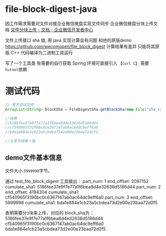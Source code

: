 # file-block-digest-java

 因工作需求需要对文件对接企业微信微盘实现文件同步
企业微信微盘分块上传文档 [文件分块上传 - 文档 - 企业微信开发者中心](https://developer.work.weixin.qq.com/document/path/98004)

文件上传接口 sha 值, 用 java 实现计算会有问题 和他的原版demo https://github.com/wecomopen/file_block_digest 计算结果有差异
只能将其原版 C++ 代码编译为二进制工具运行

写了一个工具类 有需要的自行获取
Spring 环境可直接引入 `【curl C】`
需要`hutool`依赖



# 测试代码

```java
// 官方测试文件
ArrayList<String> blockSha = FileDigestSha.getBlockSha(new File("sha_calc_demo.txt"));

//结果
//5186fee37e9f7e77a1f6bea8d4e32638d5186d44
//cf540965f3190bc0c6367147ab0ac64dc9eff6a0
//bda1e884e1cb23a5cbdea73d2e00e23baa72d2f5

//与官方结果一致

```

## demo文件基本信息

文件大小 `5999998`字节。

通过 test_file_block_digest 工具输出：
part_num: 1 end_offset: 2097152 cumulate_sha1: 5186fee37e9f7e77a1f6bea8d4e32638d5186d44
part_num: 2 end_offset: 4194304 cumulate_sha1: cf540965f3190bc0c6367147ab0ac64dc9eff6a0
part_num: 3 end_offset: 5999998 cumulate_sha1: bda1e884e1cb23a5cbdea73d2e00e23baa72d2f5

表明需要分`3`块来上传，对应的 block_sha为：
5186fee37e9f7e77a1f6bea8d4e32638d5186d44
cf540965f3190bc0c6367147ab0ac64dc9eff6a0
bda1e884e1cb23a5cbdea73d2e00e23baa72d2f5




